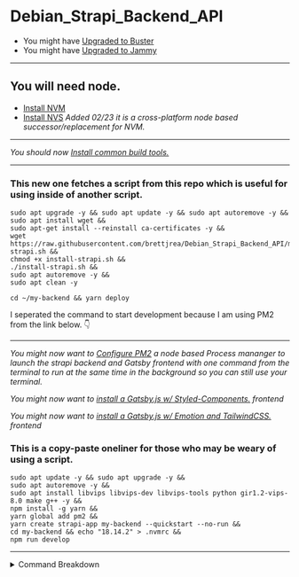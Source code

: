# Debian_Strapi_Backend_API

* You might have [Upgraded to Buster](https://github.com/brettjrea/Debian_Bullseye_Upgrade_Script)
* You might have [Upgraded to Jammy](https://github.com/brettjrea/Ubuntu_Jammy_Upgrade_Script)

---
## You will need node.
* [Install NVM](https://github.com/brettjrea/Debian_Install_NVM)
* [Install NVS](https://github.com/brettjrea/Debian_Install_NVS)
*Added 02/23 it is a cross-platform node based successor/replacement for NVM.*
---
*You should now [Install common build tools.](https://github.com/brettjrea/Debian_Install_Common_Build_Tools)*
___
### This new one fetches a script from this repo which is useful for using inside of another script.

```
sudo apt upgrade -y && sudo apt update -y && sudo apt autoremove -y &&
sudo apt install wget &&
sudo apt-get install --reinstall ca-certificates -y &&
wget https://raw.githubusercontent.com/brettjrea/Debian_Strapi_Backend_API/main/install-strapi.sh &&
chmod +x install-strapi.sh &&
./install-strapi.sh &&
sudo apt autoremove -y &&
sudo apt clean -y
```

```
cd ~/my-backend && yarn deploy
```
I seperated the command to start development because I am using PM2 from the link below. 👇 

---
*You might now want to [Configure PM2](https://github.com/brettjrea/Debian_Configure_PM2) a node based Process mananger to launch the strapi backend and Gatsby frontend with one command from the terminal to run at the same time in the background so you can still use your terminal.*

*You might now want to [install a Gatsby.js w/ Styled-Components.](https://github.com/brettjrea/Gatsby_Typescript_Styled_Components) frontend*

*You might now want to [install a Gatsby.js w/ Emotion and TailwindCSS.](https://github.com/brettjrea/Gatsby_Typescript_Emotion_TailwindCSS) frontend*

### This is a copy-paste oneliner for those who may be weary of using a script. 

```
sudo apt update -y && sudo apt upgrade -y && 
sudo apt autoremove -y &&
sudo apt install libvips libvips-dev libvips-tools python gir1.2-vips-8.0 make g++ -y && 
npm install -g yarn && 
yarn global add pm2 &&
yarn create strapi-app my-backend --quickstart --no-run && 
cd my-backend && echo "18.14.2" > .nvmrc && 
npm run develop
```
---
<details>
<summary>
Command Breakdown
</summary>

In this command, we will update and upgrade the package lists of the system, remove any unneeded packages, install necessary packages for Strapi, install Yarn globally using npm, create a new Strapi project with the quickstart flag, navigate to the newly created Strapi project directory, create a .nvmrc file to specify the Node.js version to use and start the Strapi development server.

### Update and Upgrade Package Lists

```
sudo apt update -y && sudo apt upgrade -y
```

This command updates the list of available packages and their versions, and then upgrades all installed packages to their latest versions.

___

### Remove Unneeded Packages

sudo apt autoremove -y
This command removes any packages that are no longer required by the system.

___

### Install Necessary Packages for Strapi

```
sudo apt install libvips libvips-dev libvips-tools python gir1.2-vips-8.0 make g++ -y
```

This command installs the necessary packages required to run Strapi.

---

### Install Yarn Globally using NPM

```
npm install -g yarn
```

This command installs Yarn globally using npm.

---

### Install pm2 (Process Manager for Node)

```
yarn global add pm2
```

---

### Create a New Strapi Project with Quickstart Flag

```
yarn create strapi-app my-backend --quickstart --no-run
```

This command creates a new Strapi project with the quickstart flag.

----

### Navigate to the Newly Created Strapi Project Directory

```
cd my-backend
```

This command navigates to the directory of the newly created Strapi project.

---

### Create a .nvmrc File to Specify the Node.js Version to Use

```
echo "18.14.2" > .nvmrc
```

This command creates a .nvmrc file in the Strapi project directory with the specified Node.js version.

---

### Start the Strapi Development Server

```
cd ~/my-backend && yarn develop
```

This command starts the Strapi development server, allowing you to start building your Strapi application.
<details>
